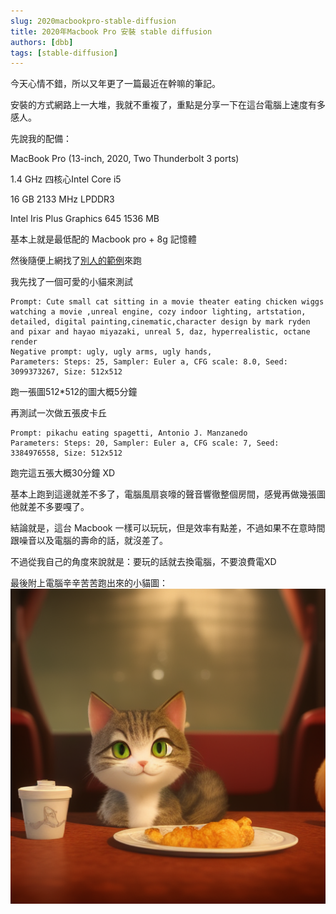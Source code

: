```yaml
---
slug: 2020macbookpro-stable-diffusion
title: 2020年Macbook Pro 安裝 stable diffusion
authors: [dbb]
tags: [stable-diffusion]
---
```

今天心情不錯，所以又年更了一篇最近在幹嘛的筆記。

<!--truncate-->

安裝的方式網路上一大堆，我就不重複了，重點是分享一下在這台電腦上速度有多感人。

先說我的配備：

MacBook Pro (13-inch, 2020, Two Thunderbolt 3 ports)

1.4 GHz 四核心Intel Core i5

16 GB 2133 MHz LPDDR3

Intel Iris Plus Graphics 645 1536 MB

基本上就是最低配的 Macbook pro + 8g 記憶體

然後隨便上網找了[別人的範例](https://stablediffusion.fr/prompts)來跑

我先找了一個可愛的小貓來測試
```
Prompt: Cute small cat sitting in a movie theater eating chicken wiggs watching a movie ,unreal engine, cozy indoor lighting, artstation, detailed, digital painting,cinematic,character design by mark ryden and pixar and hayao miyazaki, unreal 5, daz, hyperrealistic, octane render
Negative prompt: ugly, ugly arms, ugly hands,
Parameters: Steps: 25, Sampler: Euler a, CFG scale: 8.0, Seed: 3099373267, Size: 512x512
```
跑一張圖512*512的圖大概5分鐘

再測試一次做五張皮卡丘
```
Prompt: pikachu eating spagetti, Antonio J. Manzanedo
Parameters: Steps: 20, Sampler: Euler a, CFG scale: 7, Seed: 3384976558, Size: 512x512
```
跑完這五張大概30分鐘 XD

基本上跑到這邊就差不多了，電腦風扇哀嚎的聲音響徹整個房間，感覺再做幾張圖他就差不多要嘎了。

結論就是，這台 Macbook 一樣可以玩玩，但是效率有點差，不過如果不在意時間跟噪音以及電腦的壽命的話，就沒差了。

不過從我自己的角度來說就是：要玩的話就去換電腦，不要浪費電XD


最後附上電腦辛辛苦苦跑出來的小貓圖：
![cat](cat.png)